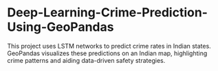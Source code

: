 # Deep-Learning-Crime-Prediction-Using-GeoPandas
 This project uses LSTM networks to predict crime rates in Indian states. GeoPandas visualizes these predictions on  an Indian map, highlighting crime patterns and aiding data-driven safety strategies.
